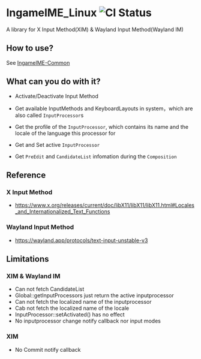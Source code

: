 # IngameIME_Linux ![CI Status](https://github.com/Windmill-City/IngameIME_Linux/actions/workflows/CI.yaml/badge.svg)

A library for X Input Method(XIM) & Wayland Input Method(Wayland IM)

## How to use?

See [IngameIME-Common](https://github.com/Windmill-City/IngameIME-Common)

## What can you do with it?

* Activate/Deactivate Input Method

* Get available InputMethods and KeyboardLayouts in system，which are also called `InputProcessor`s

* Get the profile of the `InputProcessor`, which contains its name and the locale of the language this processor for

* Get and Set active `InputProcessor`

* Get `PreEdit` and `CandidateList` infomation during the `Composition`

## Reference

### X Input Method

* <https://www.x.org/releases/current/doc/libX11/libX11/libX11.html#Locales_and_Internationalized_Text_Functions>

### Wayland Input Method

* <https://wayland.app/protocols/text-input-unstable-v3>

## Limitations

### XIM & Wayland IM

* Can not fetch CandidateList
* Global::getInputProcessors just return the active inputprocessor
* Can not fetch the localized name of the inputprocessor
* Cab not fetch the localized name of the locale
* InputProcessor::setActivated() has no effect
* No inputprocessor change notify callback nor input modes

### XIM

* No Commit notify callback

